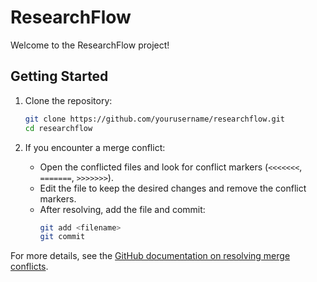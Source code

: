 # ResearchFlow

Welcome to the ResearchFlow project!

## Getting Started

1. Clone the repository:
   ```bash
   git clone https://github.com/yourusername/researchflow.git
   cd researchflow
   ```

2. If you encounter a merge conflict:
   - Open the conflicted files and look for conflict markers (`<<<<<<<`, `=======`, `>>>>>>>`).
   - Edit the file to keep the desired changes and remove the conflict markers.
   - After resolving, add the file and commit:
	 ```bash
	 git add <filename>
	 git commit
	 ```

For more details, see the [GitHub documentation on resolving merge conflicts](https://docs.github.com/en/pull-requests/collaborating-with-pull-requests/addressing-merge-conflicts/about-merge-conflicts).